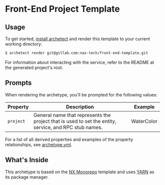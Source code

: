 # Front-End Project Template
## Usage
To get started, [install archetect](https://archetect.github.io/getting_started.html)
and render this template to your current working directory:
```bash
$ archetect render git@gitlab.com:nax-tech/front-end-template.git
```
For information about interacting with the service, refer to the README at the generated
project's root.

## Prompts
When rendering the archetype, you'll be prompted for the following values:

| Property | Description | Example |
|----------| ----------- | ------- |
| `project`| General name that represents the project that is used to set the entity, service, and RPC stub names. | WaterColor

For a list of all derived properties and examples of the property relationships, see [archetype.yml](./archetype.yml).

## What's Inside
This archetype is based on the [NX Monorepo](https://nx.dev) template and uses [YARN](https://yarnpkg.com)
as its package manager.
